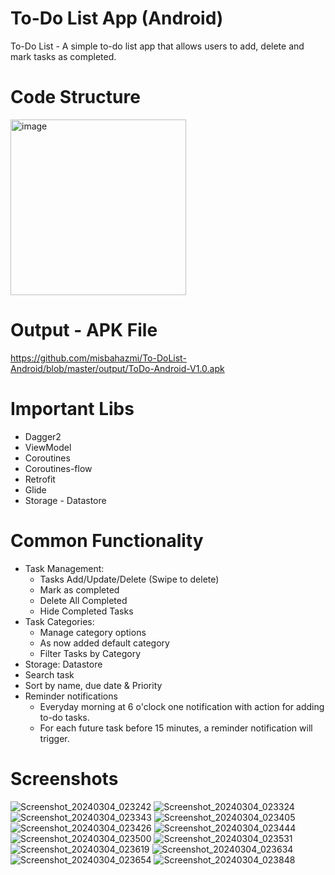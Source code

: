# To-Do List App (Android)
To-Do List - A simple to-do list app that allows users to add, delete and mark tasks as completed.

# Code Structure 
<img width="281" alt="image" src="https://github.com/misbahazmi/to-do-list-android/assets/8206573/23a75de5-ae68-4a62-b112-0358afa12116">

# Output - APK File

https://github.com/misbahazmi/To-DoList-Android/blob/master/output/ToDo-Android-V1.0.apk

# Important Libs 
- Dagger2
- ViewModel
- Coroutines
- Coroutines-flow
- Retrofit
- Glide
- Storage - Datastore

# Common Functionality 
- Task Management:
   - Tasks Add/Update/Delete (Swipe to delete)
   - Mark as completed
   - Delete All Completed
   - Hide Completed Tasks
- Task Categories:
   - Manage category options
   - As now added default category
   - Filter Tasks by Category
- Storage: Datastore
- Search task
- Sort by name, due date &  Priority
- Reminder notifications
    - Everyday morning at 6 o'clock one notification with action for adding to-do tasks.
    - For each future task before 15 minutes, a reminder notification will trigger.

# Screenshots

![Screenshot_20240304_023242](https://github.com/misbahazmi/To-DoList-Android/assets/8206573/313a85b7-369b-4338-afb3-6584f51e4d87)
![Screenshot_20240304_023324](https://github.com/misbahazmi/To-DoList-Android/assets/8206573/99317514-3474-422a-adac-2b73673f8022)
![Screenshot_20240304_023343](https://github.com/misbahazmi/To-DoList-Android/assets/8206573/a4c13184-8977-421a-8855-f98874c09ed9)
![Screenshot_20240304_023405](https://github.com/misbahazmi/To-DoList-Android/assets/8206573/4c19c9fe-422b-40ab-9135-388925687b77)
![Screenshot_20240304_023426](https://github.com/misbahazmi/To-DoList-Android/assets/8206573/c6bd0e3f-fa90-4abb-867d-eaeea695f194)
![Screenshot_20240304_023444](https://github.com/misbahazmi/To-DoList-Android/assets/8206573/6f07e2fe-6b5b-4870-9850-2d40aaba2df1)
![Screenshot_20240304_023500](https://github.com/misbahazmi/To-DoList-Android/assets/8206573/6c078e16-dec8-4f5e-8a3c-fd2fd34b23fc)
![Screenshot_20240304_023531](https://github.com/misbahazmi/To-DoList-Android/assets/8206573/665fb391-37c1-45a1-8f9d-2d7e1f4d580d)
![Screenshot_20240304_023619](https://github.com/misbahazmi/To-DoList-Android/assets/8206573/2025c08f-74c7-4e74-8f35-2d782092826b)
![Screenshot_20240304_023634](https://github.com/misbahazmi/To-DoList-Android/assets/8206573/bf91a167-6171-409d-80cc-6aea62e35a25)
![Screenshot_20240304_023654](https://github.com/misbahazmi/To-DoList-Android/assets/8206573/da53e0df-e5b7-4a38-bf33-255aa35f9887)
![Screenshot_20240304_023848](https://github.com/misbahazmi/To-DoList-Android/assets/8206573/c7f64e72-fdc5-4c8c-9bf6-f98644cbe508)











